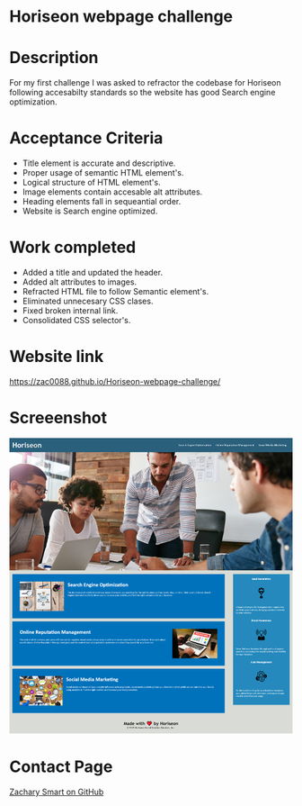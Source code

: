 # Horiseon webpage challenge
# Description #
For my first challenge I was asked to refractor the codebase for Horiseon following accesabilty standards so the website has good Search engine optimization.

# Acceptance Criteria #

* Title element is accurate and descriptive.
* Proper usage of semantic HTML element's.
* Logical structure of HTML element's.
* Image elements contain accesable alt attributes.
* Heading elements fall in sequeantial order.
* Website is Search engine optimized.

# Work completed #

* Added a title and updated the header.
* Added alt attributes to images.
* Refracted HTML file to follow Semantic element's.
* Eliminated unnecesary CSS clases.
* Fixed broken internal link.
* Consolidated CSS selector's.


# Website link
https://zac0088.github.io/Horiseon-webpage-challenge/

# Screeenshot


![ScreenShot](/Assets/images/Horiseon%20Screenshot.png)

# Contact Page
  [Zachary Smart on GitHub](https://github.com/Zac0088)